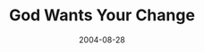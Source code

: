 ---
layout: music 
title: "God Wants Your Change"
series: "Life, The Universe and Everything"
date: 2004-08-28 
description: "Life, The Universe and Everything"
audio: "http://www.crossroads.net/audio/2004/2004_08_Life/LTUAE_03_08-28-04_Change.mp3"
audio-duration: "43:07"
src: "http://www.crossroads.net/players/media/mediumHz/"
---